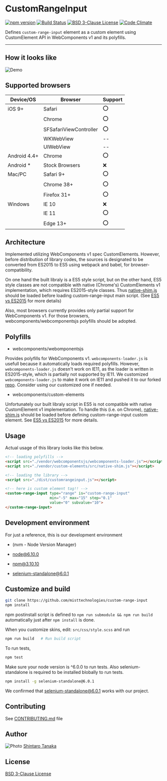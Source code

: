 # CustomRangeInput
[![npm version](https://badge.fury.io/js/custom-range-input.svg)](https://badge.fury.io/js/custom-range-input)
[![Build Status](https://travis-ci.org/misttechnologies/custom-range-input.svg?branch=master)](https://travis-ci.org/misttechnologies/custom-range-input)
[![BSD 3-Clause License](https://img.shields.io/badge/license-BSD3-blue.svg?style=flat)][LICENSE]
[![Code Climate](https://codeclimate.com/github/misttechnologies/custom-range-input/badges/gpa.svg)](https://codeclimate.com/github/misttechnologies/custom-range-input)

Defines `custom-range-input` element as a custom element using
CustomElement API in WebComponents v1 and its polyfills.

---

## How it looks like

![Demo](http://i.imgur.com/qm1zwvL.png)

## Supported browsers

|Device/OS   |Browser               |Support|
|------------|----------------------|-------|
|iOS 9+      |Safari                |:o:    |
|            |Chrome                |:o:    |
|            |SFSafariViewController|:o:    |
|            |WKWebView             |--     |
|            |UIWebView             |--     |
|Android 4.4+|Chrome                |:o:    |
|Android *   |Stock Browsers        |:x:    |
|Mac/PC      |Safari 9+             |:o:    |
|            |Chrome 38+            |:o:    |
|            |Firefox 31+           |:o:    |
|Windows     |IE 10                 |:x:    |
|            |IE 11                 |:o:    |
|            |Edge 13+              |:o:    |

## Architecture

Implemented utilizing WebComponents v1 spec CustomElements.
However, before distribution of library codes, the sources is designated to be
converted from ES2015 to ES5 using webpack and babel, for browser-compatibility.

On one hand the built libraly is a ES5 style script, but on the other hand,
ES5 style classes are not compatible with native (Chrome's) CustomElements v1
implementation, which requires ES2015-style classes.
Thus [native-shim.js](https://github.com/webcomponents/custom-elements/blob/master/src/native-shim.js)
should be loaded before loading custom-range-input main script.
(See [ES5 vs ES2015](https://github.com/webcomponents/custom-elements#es5-vs-es2015) for more details)

Also, most browsers currently provides only partial support for WebComponents v1.
For those browsers, webcomponents/webcomponentsjs polyfills should be adopted.

## Polyfills

- webcomponents/webomponentsjs

Provides polyfills for WebComponents v1. `webcomponents-loader.js` is usefull
because it automatically loads required polyfills.
However, `webcomponents-loader.js` doesn't work on IE11, as the loader is
written in ES2015-style, which is partially not supported by IE11.
We customized `webcomponents-loader.js` to make it work on IE11 and pushed it to
our forked [repo](misttechnologies/webcomponentsjs#custom).
Consider using our customized one if needed.

- webcomponents/custom-elements

Unfortunately our built libraly script in ES5 is not compatible with native CustomElement v1
implementation. To handle this (i.e. on Chrome),
[native-shim.js](https://github.com/webcomponents/custom-elements/blob/master/src/native-shim.js)
should be loaded before defining custom-range-input custom element.
See [ES5 vs ES2015](https://github.com/webcomponents/custom-elements#es5-vs-es2015) for more details.

## Usage

Actual usage of this library looks like this below.

```html
<!-- loading polyfills -->
<script src="./vendor/webcomponentsjs/webcomponents-loader.js"></script>
<script src="./vendor/custom-elements/src/native-shim.js"></script>

<!-- loading the library -->
<script src="./dist/customrangeinput.js"></script>

<!-- here is custom element tag!! -->
<custom-range-input type="range" is="custom-range-input"
                    min="-5" max="15" step="0.1"
                    value="0" subvalue="10">
</custom-range-input>
```

## Development environment

For just a reference, this is our development environment

* (nvm - Node Version Manager)

* node@6.10.0

* npm@3.10.10

* selenium-standalone@6.0.1

## Customize and build

```sh
git clone https://github.com/misttechnologies/custom-range-input
npm install
```

npm postinstall script is defined to `npm run submodule && npm run build`
automatically just after `npm install` is done.

When you customize skins, edit: `src/css/style.scss` and run

```sh
npm run build   # Run build script
```

To run tests,

```sh
npm test
```

Make sure your node version is ^6.0.0 to run tests.
Also selenium-standalone is required to be installed blobally to run tests.

```sh
npm install -g selenium-standalone@6.0.1
```

We confirmed that selenium-standalone@6.0.1 works with our project.

## Contributing

See [CONTRIBUTING.md][] file

## Author

![Photo](https://avatars0.githubusercontent.com/u/1808432?v=3&s=80)
[Shintaro Tanaka](https://github.com/qpSHiNqp/)

## License

[BSD 3-Clause License][license]

[license]: https://opensource.org/licenses/BSD-3-Clause
[CONTRIBUTING.md]: https://github.com/misttechnologies/custom-range-input/blob/master/CONTRIBUTING.md
